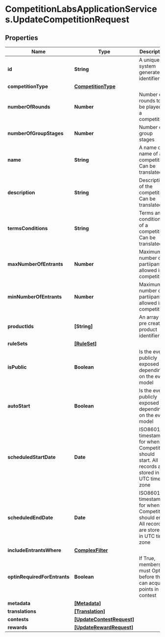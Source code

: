 # CompetitionLabsApplicationServices.UpdateCompetitionRequest

## Properties

Name | Type | Description | Notes
------------ | ------------- | ------------- | -------------
**id** | **String** | A unique system generated identifier | 
**competitionType** | [**CompetitionType**](CompetitionType.md) |  | [optional] 
**numberOfRounds** | **Number** | Number of rounds to be played in a competition | [optional] [default to 1]
**numberOfGroupStages** | **Number** | Number of group stages | [optional] 
**name** | **String** | A name or a name of a competition. Can be translated | [optional] 
**description** | **String** | Description of the competition. Can be translated | [optional] 
**termsConditions** | **String** | Terms and conditions of a competition. Can be translated | [optional] 
**maxNumberOfEntrants** | **Number** | Maximum number of partiipants allowed in a competition | [optional] 
**minNumberOfEntrants** | **Number** | Maximum number of partiipants allowed in a competition | [optional] 
**productIds** | **[String]** | An array of pre created product identifiers | [optional] 
**ruleSets** | [**[RuleSet]**](RuleSet.md) |  | [optional] 
**isPublic** | **Boolean** | Is the event publicly exposed depending on the event model | [optional] [default to true]
**autoStart** | **Boolean** | Is the event publicly exposed depending on the event model | [optional] [default to true]
**scheduledStartDate** | **Date** | ISO8601 timestamp for when a Competition should start. All records are stored in UTC time zone | [optional] 
**scheduledEndDate** | **Date** | ISO8601 timestamp for when a Competition should end. All records are stored in UTC time zone | [optional] 
**includeEntrantsWhere** | [**ComplexFilter**](ComplexFilter.md) |  | [optional] 
**optinRequiredForEntrants** | **Boolean** | If True, members must Opt in before they can acquire points in the contest | [optional] [default to false]
**metadata** | [**[Metadata]**](Metadata.md) |  | [optional] 
**translations** | [**[Translation]**](Translation.md) |  | [optional] 
**contests** | [**[UpdateContestRequest]**](UpdateContestRequest.md) |  | [optional] 
**rewards** | [**[UpdateRewardRequest]**](UpdateRewardRequest.md) |  | [optional] 


